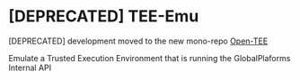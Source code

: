 [DEPRECATED] TEE-Emu
=======

[DEPRECATED] development moved to the new mono-repo [Open-TEE](https://github.com/Open-TEE/Open-TEE)


Emulate a Trusted Execution Environment that is running the GlobalPlaforms Internal API
